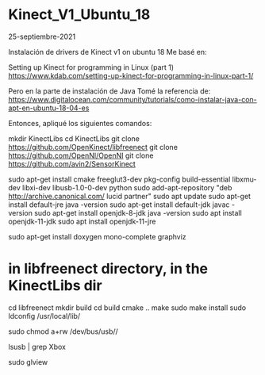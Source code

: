 # Kinect_V1_Ubuntu_18
25-septiembre-2021

Instalación de drivers de Kinect v1 on ubuntu 18
Me basé en:

Setting up Kinect for programming in Linux (part 1)
https://www.kdab.com/setting-up-kinect-for-programming-in-linux-part-1/

Pero en la parte de instalación de Java
Tomé la referencia de:
https://www.digitalocean.com/community/tutorials/como-instalar-java-con-apt-en-ubuntu-18-04-es

Entonces, apliqué los siguientes comandos:


mkdir KinectLibs 
cd KinectLibs
git clone https://github.com/OpenKinect/libfreenect
git clone https://github.com/OpenNI/OpenNI
git clone https://github.com/avin2/SensorKinect

sudo apt-get install cmake freeglut3-dev pkg-config build-essential libxmu-dev libxi-dev libusb-1.0-0-dev python
sudo add-apt-repository "deb http://archive.canonical.com/ lucid partner"
sudo apt update
sudo apt-get install default-jre
java -version
sudo apt-get install default-jdk
javac -version
sudo apt-get install openjdk-8-jdk
java -version
sudo apt install openjdk-11-jdk
sudo apt install openjdk-11-jre

sudo apt-get install doxygen mono-complete graphviz

# in libfreenect directory, in the KinectLibs dir

cd libfreenect
mkdir build
cd build
cmake ..
make
sudo make install
sudo ldconfig /usr/local/lib/
 
sudo chmod a+rw /dev/bus/usb//

lsusb | grep Xbox

sudo glview
